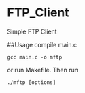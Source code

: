 # FTP_Client

Simple FTP Client 

##Usage
compile main.c 
```
gcc main.c -o mftp
``` 
or run Makefile. Then run 
```
./mftp [options]
```

